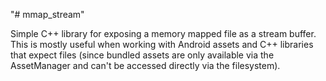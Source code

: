 "# mmap_stream" 

Simple C++ library for exposing a memory mapped file as a stream buffer. This is mostly useful when working with Android assets and C++ libraries that expect files (since bundled assets are only available via the AssetManager and can't be accessed directly via the filesystem).
